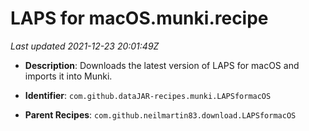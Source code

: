 # LAPS for macOS.munki.recipe

_Last updated 2021-12-23 20:01:49Z_

- **Description**: Downloads the latest version of LAPS for macOS and imports it into Munki.

- **Identifier**: `com.github.dataJAR-recipes.munki.LAPSformacOS`

- **Parent Recipes**: `com.github.neilmartin83.download.LAPSformacOS`
